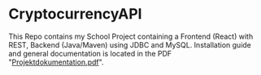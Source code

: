# CryptocurrencyAPI 

This Repo contains my School Project containing a Frontend (React) with REST, Backend (Java/Maven) using JDBC and MySQL. Installation guide and general documentation is located in the PDF "[Projektdokumentation.pdf](LB-Projekt-M294-295_Jason-Termine/Projektdokumentation.pdf)".
